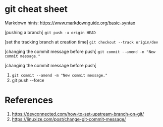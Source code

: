 # git cheat sheet

Markdown hints: https://www.markdownguide.org/basic-syntax

[pushing a branch]
`git push -u origin HEAD`

[set the tracking branch at creation time]
`git checkout --track origin/dev`

[changing the commit message before push]
`git commit --amend -m "New commit message."`


[changing the commit message before push]
1. `git commit --amend -m "New commit message."`
2. git push --force

# References
1. https://devconnected.com/how-to-set-upstream-branch-on-git/
2. https://linuxize.com/post/change-git-commit-message/
